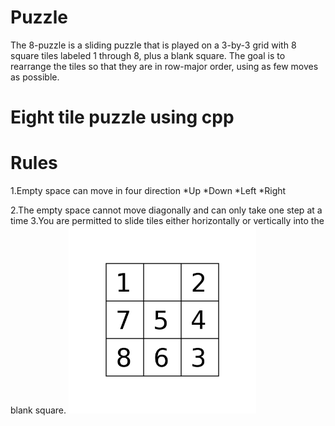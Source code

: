 # Puzzle

The 8-puzzle is a sliding puzzle that is played on a 
3-by-3 grid with 8 square tiles labeled 1 through 8, plus a blank square. 
The goal is to rearrange the tiles so that they are 
in row-major order, using as few moves as possible. 

# Eight tile puzzle using cpp

# Rules
1.Empty space can move in four direction
 *Up
 *Down
 *Left
 *Right

2.The empty space cannot move diagonally and can only take
one step at a time
3.You are permitted to slide tiles either horizontally or 
vertically into the blank square.
<img src="Pictures/Demo.webp" width="300" height="300">
